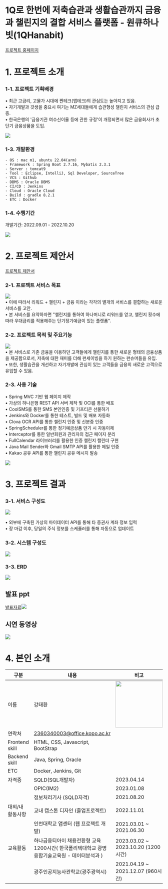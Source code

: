 # 1Q로 한번에 저축습관과 생활습관까지 금융과 챌린지의 결합 서비스 플랫폼 - 원큐하나빗(1QHanabit)

[프로젝트 홈페이지](/)

# 1. 프로젝트 소개

### 1-1. 프로젝트 기획배경

• 최근 고금리, 고물가 시대에 짠테크(앱테크)의 관심도는 높아지고 있음. <br/>
• 자기개발과 갓생을 중요시 여기는 MZ세대들에게 습관형성 챌린지 서비스의 관심 급증. <br/>
• 한국은행의 '금융기관 여수신이율 등에 관한 규정'이 개정되면서 많은 금융회사가 초단기 금융상품을 도입. <br/>

<img src="img/기획배경.png"/> <br/>


### 1-3. 개발환경

```
- OS : mac m1, ubuntu 22.04(arm)
- Framework : Spring Boot 2.7.16, Mybatis 2.3.1
- Server : tomcat9
- Tool : Eclipse, IntelliJ, Sql Developer, SourceTree
- VCS : Github
- DBMS : Oracle DBMS
- CI/CD : Jenkins
- Cloud : Oracle Cloud
- Build : gradle 8.2.1
- ETC : Docker
```

### 1-4. 수행기간

개발기간: 2022.09.01 - 2022.10.20 <br/>

<img src="img/간트차트.png"/> <br/>

# 2. 프로젝트 제안서

[프로젝트 제안서](/제안서.pdf)

### 2-1. 프로젝트 서비스 목표
<img src="img/목표.png"/> <br/>
• 이에 따라서 리워드 + 챌린지 + 금융 이라는 각각의 별개의 서비스를 결합하는 새로운 서비스를 고안. <br/>
• 본 서비스를 요약하자면 "챌린지를 통하여 하나머니로 리워드를 얻고, 챌린지 횟수에 따라 우대금리를 적용해주는 단기정기예금이 있는 플랫폼". <br/>


### 2-2. 프로젝트 목적 및 주요기능
<img src="img/주요기능.png"/> <br/>
• 본 서비스로 기존 금융을 이용하던 고객들에게 챌린지를 통한 새로운 형태의 금융상품을 제공함으로서, 저축에 대한 재미를 더해 펀세이빙을 하기 원하는 펀슈머들을 유입. <br/>
• 또한, 생활습관을 개선하고 자기개발에 관심이 있는 고객들을 금융의 새로운 고객으로 유입할 수 있음. <br/>


### 2-3. 사용 기술

• Spring MVC 기반 웹 페이지 제작 <br/>
• 가상의 하나은행 REST API 서버 제작 및 OCI를 통한 배포 <br/>
• CoolSMS를 통한 SMS 본인인증 및 기프티콘 선물하기 <br/>
• Jenkins와 Docker를 통한 테스트, 빌드 및 배포 자동화 <br/>
• Clova OCR API를 통한 챌린지 인증 및 신분증 인증 <br/>
• SpringScheduler를 통한 정기예금상품 만기 시 자동이체 <br/>
• Interceptor를 통한 일반회원과 관리자의 접근 페이지 분리 <br/>
• FullCalendar 라이브러리를 활용한 인증 챌린지 캘린더 구현 <br/>
• Java Mail Sender와 Gmail SMTP API를 활용한 메일 인증 <br/>
• Kakao 공유 API를 통한 챌린지 공유 메시지 발송 <br/>


<img src="img/사용기술.png"/> <br/>

# 3. 프로젝트 결과

### 3-1. 서비스 구성도

<img src="img/서비스구성도.png"/> <br/>

• 외부에 구축된 가상의 마이데이터 API를 통해 타 증권사 계좌 정보 입력 <br/>
• 장 마감 이후, 당일의 주식 정보를 스케쥴러를 통해 자동으로 업데이트 <br/>

### 3-2. 시스템 구성도
<img src="img/시스템구성도.png"/> <br/>

### 3-3. ERD

<img src="img/ERD.png"/> <br/>

## 발표 ppt

[발표자료<img src="img/main.png"/>](/원큐하나빗.pdf) <br/>

## 시연 동영상

<a href="https://o365kopo-my.sharepoint.com/:v:/g/personal/2360340003_office_kopo_ac_kr/ESRr2ZG6GYRMtJgUu0MSDSMBIFp4u73l6Nh7-Z2skqsDUg?nav=eyJyZWZlcnJhbEluZm8iOnsicmVmZXJyYWxBcHAiOiJPbmVEcml2ZUZvckJ1c2luZXNzIiwicmVmZXJyYWxBcHBQbGF0Zm9ybSI6IldlYiIsInJlZmVycmFsTW9kZSI6InZpZXciLCJyZWZlcnJhbFZpZXciOiJNeUZpbGVzTGlua0RpcmVjdCJ9fQ&e=KODHSa"><img src="img/썸네일.png"></a><br/>

# 4. 본인 소개

| 구분          | 내용                                                                                             | 비고                                 |
|---------------|--------------------------------------------------------------------------------------------------|--------------------------------------|
| 이름          | 강태환                                                                                          |  <img src="img/사진.jpg" width="150">               |
| 연락처        | 2360340003@office.kopo.ac.kr                                                                     |                                      |
| Frontend skill| HTML, CSS, Javascript, BootStrap                                                                 |                                      |
| Backend skill | Java, Spring, Oracle                                                                             |                                      |
| ETC           | Docker, Jenkins, Git                                                                             |                                      |
| 자격증        | SQLD(SQL개발자)                                                                                  | 2023.04.14                           |
|               | OPIC(IM2)                                                                                        | 2023.01.08                           |
|               | 정보처리기사 (SQLD자격)                                                                           | 2021.08.20                           |
| 대외/내 활동사항 | 교내 캡스톤 디자인 (졸업프로젝트)                                                           | 2022.11.01                           |
|               | 인천대학교 앱센터 (웹 프로젝트 개발)                                                       | 2021.03.01 ~ 2021.06.30              |
| 교육활동      | 하나금융티아이 채용전환형 교육 1200시간( 한국폴리텍대학교 광명융합기술교육원 - 데이터분석과 )  | 2023.03.02 ~ 2023.10.20 (1200시간)   |
|               | 광주인공지능사관학교(광주광역시)                                                                 | 2021.04.19 ~ 2021.12.07 (960시간)    |


